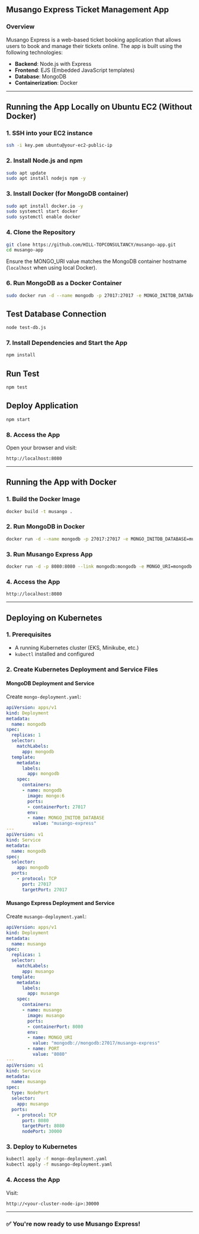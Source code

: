 ## **Musango Express Ticket Management App**

### **Overview**
Musango Express is a web-based ticket booking application that allows users to book and manage their tickets online. The app is built using the following technologies:
- **Backend**: Node.js with Express
- **Frontend**: EJS (Embedded JavaScript templates)
- **Database**: MongoDB
- **Containerization**: Docker

---

## **Running the App Locally on Ubuntu EC2 (Without Docker)**

### **1. SSH into your EC2 instance**
```bash
ssh -i key.pem ubuntu@your-ec2-public-ip
```

### **2. Install Node.js and npm**
```bash
sudo apt update
sudo apt install nodejs npm -y
```

### **3. Install Docker (for MongoDB container)**
```bash
sudo apt install docker.io -y
sudo systemctl start docker
sudo systemctl enable docker
```

### **4. Clone the Repository**
```bash
git clone https://github.com/HILL-TOPCONSULTANCY/musango-app.git
cd musango-app
```

Ensure the MONGO_URI value matches the MongoDB container hostname (`localhost` when using local Docker).

### **6. Run MongoDB as a Docker Container**
```bash
sudo docker run -d --name mongodb -p 27017:27017 -e MONGO_INITDB_DATABASE=musango-express mongo:6
```
## Test Database Connection
```bash
node test-db.js
```
### **7. Install Dependencies and Start the App**
```bash
npm install
```
## Run Test
```bash
npm test
```
## Deploy Application
```bash
npm start
```
### **8. Access the App**
Open your browser and visit:
```
http://localhost:8080
```

---

## **Running the App with Docker**

### **1. Build the Docker Image**
```bash
docker build -t musango .
```

### **2. Run MongoDB in Docker**
```bash
docker run -d --name mongodb -p 27017:27017 -e MONGO_INITDB_DATABASE=musango-express mongo:6
```

### **3. Run Musango Express App**
```bash
docker run -d -p 8080:8080 --link mongodb:mongodb -e MONGO_URI=mongodb://mongodb:27017/musango-express musango
```

### **4. Access the App**
```
http://localhost:8080
```

---

## **Deploying on Kubernetes**

### **1. Prerequisites**
- A running Kubernetes cluster (EKS, Minikube, etc.)
- `kubectl` installed and configured

### **2. Create Kubernetes Deployment and Service Files**

#### **MongoDB Deployment and Service**
Create `mongo-deployment.yaml`:
```yaml
apiVersion: apps/v1
kind: Deployment
metadata:
  name: mongodb
spec:
  replicas: 1
  selector:
    matchLabels:
      app: mongodb
  template:
    metadata:
      labels:
        app: mongodb
    spec:
      containers:
      - name: mongodb
        image: mongo:6
        ports:
        - containerPort: 27017
        env:
        - name: MONGO_INITDB_DATABASE
          value: "musango-express"
---
apiVersion: v1
kind: Service
metadata:
  name: mongodb
spec:
  selector:
    app: mongodb
  ports:
    - protocol: TCP
      port: 27017
      targetPort: 27017
```

#### **Musango Express Deployment and Service**
Create `musango-deployment.yaml`:
```yaml
apiVersion: apps/v1
kind: Deployment
metadata:
  name: musango
spec:
  replicas: 1
  selector:
    matchLabels:
      app: musango
  template:
    metadata:
      labels:
        app: musango
    spec:
      containers:
      - name: musango
        image: musango
        ports:
        - containerPort: 8080
        env:
        - name: MONGO_URI
          value: "mongodb://mongodb:27017/musango-express"
        - name: PORT
          value: "8080"
---
apiVersion: v1
kind: Service
metadata:
  name: musango
spec:
  type: NodePort
  selector:
    app: musango
  ports:
    - protocol: TCP
      port: 8080
      targetPort: 8080
      nodePort: 30000
```

### **3. Deploy to Kubernetes**
```bash
kubectl apply -f mongo-deployment.yaml
kubectl apply -f musango-deployment.yaml
```

### **4. Access the App**
Visit:
```
http://<your-cluster-node-ip>:30000
```

---

### ✅ You're now ready to use Musango Express!